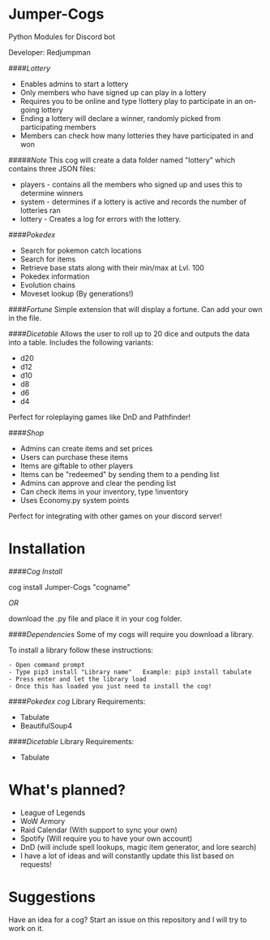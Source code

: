 # Jumper-Cogs
Python Modules for Discord bot

Developer: Redjumpman

####*Lottery*
- Enables admins to start a lottery
- Only members who have signed up can play in a lottery
- Requires you to be online and type !lottery play to participate in an on-going lottery
- Ending a lottery will declare a winner, randomly picked from participating members
- Members can check how many lotteries they have participated in and won

#####*Note* This cog will create a data folder named "lottery" which contains three JSON files:
- players - contains all the members who signed up and uses this to determine winners
- system - determines if a lottery is active and records the number of lotteries ran
- lottery - Creates a log for errors with the lottery.

####*Pokedex*
- Search for pokemon catch locations
- Search for items
- Retrieve base stats along with their min/max at Lvl. 100
- Pokedex information
- Evolution chains
- Moveset lookup (By generations!)

####*Fortune*
Simple extension that will display a fortune. Can add your own in the file.

####*Dicetable*
Allows the user to roll up to 20 dice and outputs the data into a table. Includes the following variants:
- d20
- d12
- d10
- d8
- d6
- d4

Perfect for roleplaying games like DnD and Pathfinder!

####*Shop*
- Admins can create items and set prices
- Users can purchase these items
- Items are giftable to other players
- Items can be "redeemed" by sending them to a pending list
- Admins can approve and clear the pending list
- Can check items in your inventory, type !inventory
- Uses Economy.py system points  

Perfect for integrating with other games on your discord server!

# Installation

####*Cog Install*

cog install Jumper-Cogs "cogname"

*OR*

download the .py file and place it in your cog folder.

####*Dependencies*
Some of my cogs will require you download a library.

To install a library follow these instructions:
```
- Open command prompt
- Type pip3 install "Library name"   Example: pip3 install tabulate
- Press enter and let the library load
- Once this has loaded you just need to install the cog!
```
####*Pokedex cog* 
Library Requirements:
- Tabulate
- BeautifulSoup4

####*Dicetable*
Library Requirements:
- Tabulate

# What's planned?

- League of Legends
- WoW Armory
- Raid Calendar (With support to sync your own)
- Spotify (Will require you to have your own account)
- DnD (will include spell lookups, magic item generator, and lore search)
- I have a lot of ideas and will constantly update this list based on requests!

# Suggestions
Have an idea for a cog? Start an issue on this repository and I will try to work on it.

